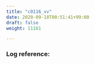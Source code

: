 ```yaml
---
title: "c0116_vv"
date: 2020-09-18T00:51:41+99:00
draft: false
weight: 11161

---
```


### Log reference: <no value>

```
